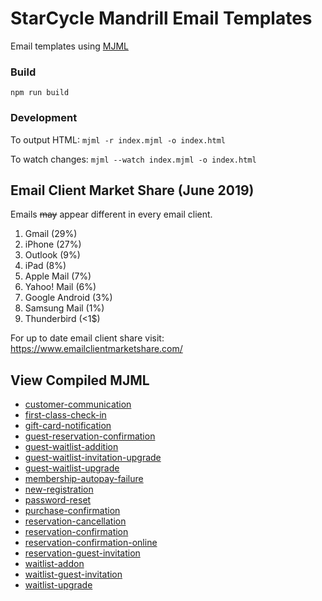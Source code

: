# StarCycle Mandrill Email Templates

Email templates using [MJML](https://mjml.io/download)

### Build
`npm run build`

### Development
To output HTML:
`mjml -r index.mjml -o index.html`

To watch changes:
`mjml --watch index.mjml -o index.html`

## Email Client Market Share (June 2019)
Emails <s>may</s> appear different in every email client.
1. Gmail (29%)
2. iPhone (27%)
3. Outlook (9%)
4. iPad (8%)
5. Apple Mail (7%)
6. Yahoo! Mail (6%)
7. Google Android (3%)
9. Samsung Mail (1%)
10. Thunderbird (<1$)

For up to date email client share visit: https://www.emailclientmarketshare.com/

## View Compiled MJML
- [customer-communication](./dist/customer-communication)
- [first-class-check-in](./dist/first-class-check-in)
- [gift-card-notification](./dist/gift-card-notification)
- [guest-reservation-confirmation](./dist/guest-reservation-confirmation)
- [guest-waitlist-addition](./dist/guest-waitlist-addition)
- [guest-waitlist-invitation-upgrade](./dist/guest-waitlist-invitation-upgrade)
- [guest-waitlist-upgrade](./dist/guest-waitlist-upgrade)
- [membership-autopay-failure](./dist/membership-autopay-failure)
- [new-registration](./dist/new-registration)
- [password-reset](./dist/password-reset)
- [purchase-confirmation](./dist/purchase-confirmation)
- [reservation-cancellation](./dist/reservation-cancellation)
- [reservation-confirmation](./dist/reservation-confirmation)
- [reservation-confirmation-online](./dist/reservation-confirmation-online)
- [reservation-guest-invitation](./dist/reservation-guest-invitation)
- [waitlist-addon](./dist/waitlist-addon)
- [waitlist-guest-invitation](./dist/waitlist-guest-invitation)
- [waitlist-upgrade](./dist/waitlist-upgrade)
